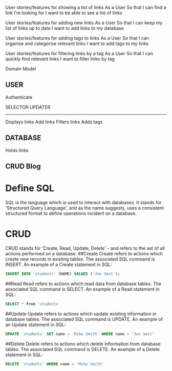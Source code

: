 


User stories/features for showing a list of links
  As a User
  So that I can find a link I'm looking for
  I want to be able to see a list of links

User stories/features for adding new links
  As a User
  So that I can keep my list of links up to date
  I want to add links to my database

User stories/features for adding tags to links
  As a User
  So that I can organise and categorise relevant links
  I want to add tags to my links

User stories/features for filtering links by a tag
  As a User
  So that I can quickly find relevant links
  I want to filter links by tag


Domain Model

USER
------
Authenticate


SELECTOR            UPDATER
-----               -----
Displays links      Add links
Filters links       Adds tags


DATABASE
-----
Holds links





CRUD Blog
-----
<!-- Write a short blog post that:
 Defines CRUD
 Defines SQL
 Give SQL examples for each CRUD action -->

# Define SQL
SQL is the language which is used to interact with databases. It stands for 'Structured Query Language', and as the name suggests, uses a consistent structured format to define operations incident on a database.

# CRUD
CRUD stands for 'Create, Read, Update, Delete' - and refers to the set of all actions performed on a database.
##Create
  Create refers to actions which create new records in existing tables. The associated SQL command is INSERT.
  An example of a Create statement in SQL:
  ```SQL
  INSERT INTO 'students' (NAME) VALUES ('Jon Smit');
  ```
##Read
  Read refers to actions which read data from database tables. The associated SQL command is SELECT.
  An example of a Read statement in SQL:
  ```SQL
  SELECT * from 'students'
  ```
##Update
  Update refers to actions which update existing information in database tables. The associated SQL command is UPDATE.
  An example of an Update statement in SQL:
  ```SQL
  UPDATE 'students' SET name = 'Mike Smith' WHERE name = 'Jon Smit'
  ```
##Delete
  Delete refers to actions which delete information from database tables. The associated SQL command is DELETE.
  An example of a Delete statement in SQL:
  ```SQL
  DELETE 'students' WHERE name = 'Mike Smith'
  ```
